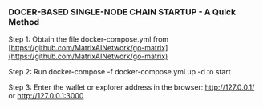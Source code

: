 
### DOCER-BASED SINGLE-NODE CHAIN STARTUP - A Quick Method

Step 1: Obtain the file docker-compose.yml from [https://github.com/MatrixAINetwork/go-matrix](https://github.com/MatrixAINetwork/go-matrix)

Step 2: Run docker-compose -f docker-compose.yml up -d to start

Step 3: Enter the wallet or explorer address in the browser: http://127.0.0.1/ or http://127.0.0.1:3000















